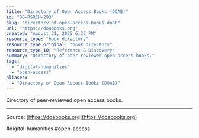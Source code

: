 ```yaml
---
title: "Directory of Open Access Books (DOAB)"
id: "DG-RSRCH-293"
slug: "directory-of-open-access-books-doab"
url: "https://doabooks.org"
created: "August 31, 2025 6:26 PM"
resource_type: "book directory"
resource_type_original: "book directory"
resource_type_10: "Reference & Discovery"
summary: "Directory of peer-reviewed open access books."
tags:
  - "digital-humanities"
  - "open-access"
aliases:
  - "Directory of Open Access Books (DOAB)"
---
```


Directory of peer-reviewed open access books.

---

Source: [https://doabooks.org](https://doabooks.org)

#digital-humanities #open-access
